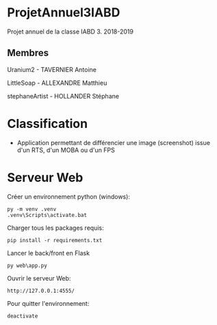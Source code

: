 # ProjetAnnuel3IABD
Projet annuel de la classe IABD 3. 2018-2019

## Membres

Uranium2 - TAVERNIER Antoine

LittleSoap - ALLEXANDRE Matthieu

stephaneArtist - HOLLANDER Stéphane

# Classification

- Application permettant de différencier une image (screenshot) issue d'un RTS, d'un MOBA ou d'un FPS

# Serveur Web

Créer un environnement python (windows):

    py -m venv .venv
    .venv\Scripts\activate.bat
    
Charger tous les packages requis:

    pip install -r requirements.txt
    
Lancer le back/front en Flask

    py web\app.py
    
Ouvrir le serveur Web:

    http://127.0.0.1:4555/
    
Pour quitter l'environnement:

    deactivate
